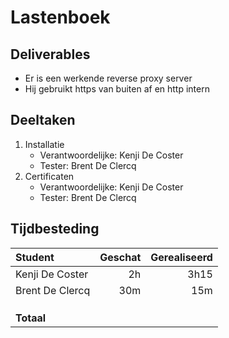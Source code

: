 # Lastenboek

## Deliverables

<!-- Som hier de concrete eindresultaten op die je voor deze opdracht moet opleveren. -->

- Er is een werkende reverse proxy server
- Hij gebruikt https van buiten af en http intern

## Deeltaken

<!-- Som hier de deeltaken voor deze opdracht op en duid voor elk een verantwoordelijke en tester aan. Vermeld ook afhankelijkheden tussen deeltaken als die er zijn. Elke deeltaak wordt een kaartje op het kanban-bord! -->

1. Installatie
   - Verantwoordelijke: Kenji De Coster
   - Tester: Brent De Clercq
2. Certificaten
   - Verantwoordelijke: Kenji De Coster
   - Tester: Brent De Clercq

## Tijdbesteding

| Student         | Geschat | Gerealiseerd |
| :------------   | ------: | -----------: |
| Kenji De Coster |  2h     |    3h15      |
| Brent De Clercq | 30m     |    15m       |
| <!-- NAAM -->   |         |              |
| <!-- NAAM -->   |         |              |
| <!-- NAAM -->   |         |              |
| **Totaal**      |         |              |

<!-- Voeg na oplevering van de taak een schermafbeelding van rapport tijdbesteding voor deze taak toe. -->
